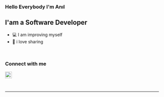 ### Hello Everybody I'm Anıl
## I'am a Software Developer

- :computer: I am improving myself
- :closed_book: i love sharing


<br />

### Connect with me


[<img align="left" alt="anilarslan0 | LinkedIn" width="22px" src="https://cdn.exclaimer.com/Handbook%20Images/linkedin-icon_24x24.png" />][linkedin]



<br />
<br />

<br />

---

<img align="left" alt="" 
src="https://github-readme-stats.vercel.app/api?username=anilarslan0&show_icons=true&hide_border_true&bg_color=COLOR1" />

[linkedin]: https://www.linkedin.com/in/an%C4%B1l-arslan-323648174/

